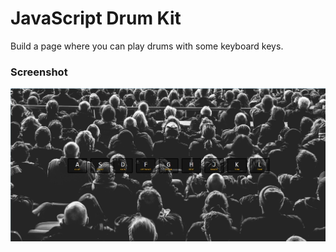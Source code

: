 # JavaScript Drum Kit
Build a page where you can play drums with some keyboard keys.

### Screenshot
![screenshot](screenshot.JPG)